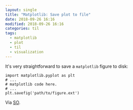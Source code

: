 ```yaml
---
layout: single
title: "Matplotlib: Save plot to file"
date: 2018-09-26 16:16
modified: 2018-09-26 16:16
categories: til
tags:
  - matplotlib
  - plot
  - til
  - visualization
---
```


It's very straightforward to save a `matplotlib` figure to disk:

```
import matplotlib.pyplot as plt
# ...
# matplotlib code here.
# ...
plt.savefig('path/to/figure.ext')
```

Via [SO](https://stackoverflow.com/a/18992172).
